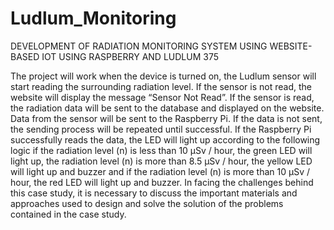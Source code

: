 # Ludlum_Monitoring
DEVELOPMENT OF RADIATION  MONITORING SYSTEM USING WEBSITE-BASED IOT USING RASPBERRY AND LUDLUM 375

The project will work when the device is turned on, the Ludlum sensor will start reading the surrounding radiation level. If the sensor is not read, the website will display the message “Sensor Not Read”. If the sensor is read, the radiation data will be sent to the database and displayed on the website. Data from the sensor will be sent to the Raspberry Pi. If the data is not sent, the sending process will be repeated until successful. If the Raspberry Pi successfully reads the data, the LED will light up according to the following logic if the radiation level (n) is less than 10 µSv / hour, the green LED will light up, the radiation level (n) is more than 8.5 µSv / hour, the yellow LED will light up and buzzer and if the radiation level (n) is more than 10 µSv / hour, the red LED will light up and buzzer. In facing the challenges behind this case study, it is necessary to discuss the important materials and approaches used to design and solve the solution of the problems contained in the case study.

